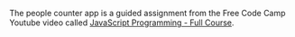 The people counter app is a guided assignment from the Free Code Camp Youtube video called [JavaScript Programming - Full Course](https://www.youtube.com/watch?v=jS4aFq5-91M&list=PLBSWN3X5rncE9_FHGZoeJO9m4CDTI5gvy&index=2).